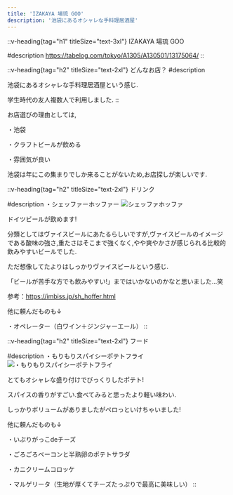 ```yaml
---
title: 'IZAKAYA 場琉 GOO'
description: '池袋にあるオシャレな手料理居酒屋'
---
```


::v-heading{tag="h1" titleSize="text-3xl"}
IZAKAYA 場琉 GOO

#description
https://tabelog.com/tokyo/A1305/A130501/13175064/
::

::v-heading{tag="h2" titleSize="text-2xl"}
どんなお店？
#description

池袋にあるオシャレな手料理居酒屋という感じ.

学生時代の友人複数人で利用しました.
::

お店選びの理由としては,

・池袋

・クラフトビールが飲める

・雰囲気が良い

池袋は年にこの集まりでしか来ることがないため,お店探しが楽しいです.

::v-heading{tag="h2" titleSize="text-2xl"}
ドリンク

#description
・シェッファーホッファー
![シェッファホッファ](/images/beer/izakaya-baru-go/beer1.jpg)

ドイツビールが飲めます!

分類としてはヴァイスビールにあたるらしいですが,ヴァイスビールのイメージである酸味の強さ,重たさはそこまで強くなく,やや爽やかさが感じられる比較的飲みやすいビールでした.

ただ想像してたよりはしっかりヴァイスビールという感じ.

「ビールが苦手な方でも飲みやすい!」まではいかないのかなと思いました...笑

参考：https://imbiss.jp/sh_hoffer.html

他に頼んだものも↓

・オペレーター（白ワイン＋ジンジャーエール）
::

::v-heading{tag="h2" titleSize="text-2xl"}
フード

#description
・もりもりスパイシーポテトフライ
![・もりもりスパイシーポテトフライ](/images/beer/izakaya-baru-go/food1.jpg)

とてもオシャレな盛り付けでびっくりしたポテト!

スパイスの香りがすごい.食べてみると思ったより軽い味わい.

しっかりボリュームがありましたがペロっといけちゃいました!

他に頼んだものも↓

・いぶりがっこdeチーズ

・ごろごろベーコンと半熟卵のポテトサラダ

・カニクリームコロッケ

・マルゲリータ（生地が厚くてチーズたっぷりで最高に美味しい）
::
